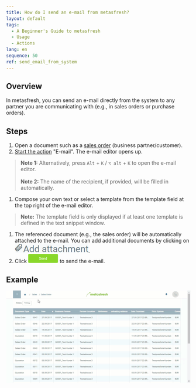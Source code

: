 ```yaml
---
title: How do I send an e-mail from metasfresh?
layout: default
tags:
  - A Beginner's Guide to metasfresh
  - Usage
  - Actions
lang: en
sequence: 50
ref: send_email_from_system
---
```


## Overview
In metasfresh, you can send an e-mail directly from the system to any partner you are communicating with (e.g., in sales orders or purchase orders).

## Steps
1. Open a document such as a [sales order](SalesOrder_recording) (business partner/customer).
1. [Start the action](StartAction) "E-mail". The e-mail editor opens up.
 >**Note 1:** Alternatively, press `Alt` + `K` / `⌥ alt` + `K` to open the e-mail editor.<br><br>
 >**Note 2:** The name of the recipient, if provided, will be filled in automatically.

1. Compose your own text or select a template from the template field at the top right of the e-mail editor.
 >**Note:** The template field is only displayed if at least one template is defined in the text snippet window.

1. The referenced document (e.g., the sales order) will be automatically attached to the e-mail. You can add additional documents by clicking on ![](assets/add_attachment.png).
1. Click ![](assets/send_email_button.png) to send the e-mail.

## Example
![](assets/Send_email_from_system.gif)
